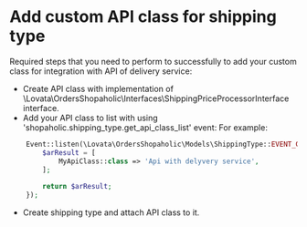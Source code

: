 # Add custom API class for shipping type

Required steps that you need to perform to successfully to add your custom class for integration with API of delivery service:
* Create API class with implementation of \Lovata\OrdersShopaholic\Interfaces\ShippingPriceProcessorInterface interface.
* Add your API class to list with using 'shopaholic.shipping_type.get_api_class_list' event:
For example:
```php
    Event::listen(\Lovata\OrdersShopaholic\Models\ShippingType::EVENT_GET_SHIPPING_TYPE_API_CLASS_LIST, function() {
        $arResult = [
            MyApiClass::class => 'Api with delyvery service',
        ];
        
        return $arResult;
    });
```
* Create shipping type and attach API class to it.
